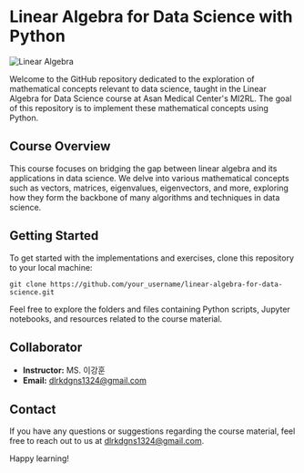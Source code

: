 # Linear Algebra for Data Science with Python

![Linear Algebra](https://img.shields.io/badge/Linear%20Algebra-For%20Data%20Science-blue)

Welcome to the GitHub repository dedicated to the exploration of mathematical concepts relevant to data science, taught in the Linear Algebra for Data Science course at Asan Medical Center's MI2RL. The goal of this repository is to implement these mathematical concepts using Python.

## Course Overview

This course focuses on bridging the gap between linear algebra and its applications in data science. We delve into various mathematical concepts such as vectors, matrices, eigenvalues, eigenvectors, and more, exploring how they form the backbone of many algorithms and techniques in data science.

## Getting Started

To get started with the implementations and exercises, clone this repository to your local machine:

```
git clone https://github.com/your_username/linear-algebra-for-data-science.git
```

Feel free to explore the folders and files containing Python scripts, Jupyter notebooks, and resources related to the course material.

## Collaborator

- **Instructor:** MS. 이강훈
- **Email:** [dlrkdgns1324@gmail.com](mailto:dlrkdgns1324@gmail.com)

## Contact

If you have any questions or suggestions regarding the course material, feel free to reach out to us at [dlrkdgns1324@gmail.com](mailto:dlrkdgns1324@gmail.com).

Happy learning!
